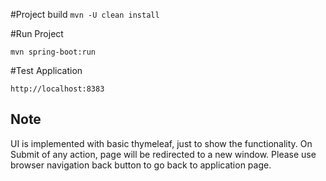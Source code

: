 #Project build 
`mvn -U clean install`

#Run Project

`mvn spring-boot:run`

#Test Application

`http://localhost:8383`

## Note
UI is implemented with basic thymeleaf, just to show the functionality. On Submit of any action, page will be redirected to a new window. Please use browser navigation back button to go back to application page.